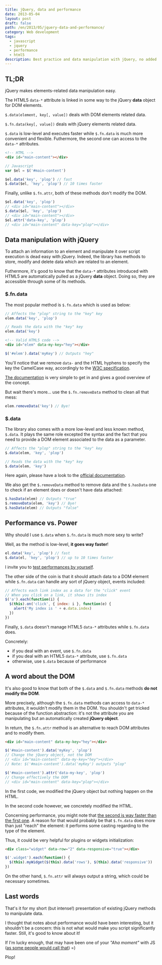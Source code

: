 ```yaml
---
title: jQuery, data and performance
date: 2013-05-04
layout: post
draft: false
path: /en/2013/05/jquery-data-and-performance/
category: Web development
tags:
  - javascript
  - jquery
  - performance
  - html5
description: Best practice and data manipulation with jQuery, no added colourings or preservatives.
---
```


## TL;DR

jQuery makes elements-related data manipulation easy.

The HTML5 `data-*` attribute is linked in some way to the jQuery **data** object for DOM elements.

`$.data(element, key[, value])` deals with DOM elements related data.

`$.fn.data(key[, value])` deals with jQuery elements related data.

`$.data` is low-level and executes faster while `$.fn.data` is much more convenient and flexible. Futhermore, the second one can access to the `data-*` attributes.

```html
<!-- HTML -->
<div id="main-content"></div>
```

```js
// Javascript
var $el = $('#main-content')

$el.data('key', 'plop') // fast
$.data($el, 'key', 'plop') // 10 times faster
```

Finally, unlike `$.fn.attr`, both of these methods don't modify the DOM.

```js
$el.data('key', 'plop')
// <div id="main-content"></div>
$.data($el, 'key', 'plop')
// <div id="main-content"></div>
$el.attr('data-key', 'plop')
// <div id="main-content" data-key="plop"></div>
```

## Data manipulation with jQuery

To attach an information to an element and manipulate it over script execution is dead easy with jQuery. Indeed, the library has methods to store, modify and delete data which are related to an element.

Futhermore, it's good to know that the `data-*` attributes introduced with HTML5 are automatically pulled as a jQuery **data** object. Doing so, they are accessible through some of its methods.

### $.fn.data

The most popular method is `$.fn.data` which is used as below:

```js
// Affects the "plop" string to the "key" key
elem.data('key', 'plop')

// Reads the data with the "key" key
elem.data('key')
```

```html
<!-- Valid HTML5 code -->
<div id="elem" data-my-key="hey"></div>
```

```js
$('#elem').data('myKey') // Outputs "hey"
```

You'll notice that we remove `data-` and the HTML hyphens to specify the key the CamelCase way, accordingly to the [W3C specification](http://www.w3.org/TR/html5/dom.html#embedding-custom-non-visible-data-with-the-data-*-attributes).

[The documentation](http://api.jquery.com/data/) is very simple to get in and gives a good overview of the concept.

But wait there's more… use the `$.fn.removeData` method to clean all that mess:

```js
elem.removeData('key') // Bye!
```

### $.data

The library also comes with a more low-level and less known method, `$.data`. It plays the same role excepted the syntax and the fact that you need to provide a DOM element associated to the data as a parameter.

```js
// Affects the "plop" string to the "key" key
$.data(elem, 'key', 'plop')

// Reads the data with the "key" key
$.data(elem, 'key')
```

Here again, please have a look to the [official documentation](http://api.jquery.com/jQuery.data/).

We also get the `$.removeData` method to remove data and the `$.hasData` one to check if an element does or doesn't have data attached:

```js
$.hasData(elem) // Outputs "true"
$.removeData(elem, 'key') // Bye!
$.hasData(elem) // Outputs "false"
```

## Performance vs. Power

Why should I use `$.data` when `$.fn.data` is much more sexy to write?

Well, as the method is low-level, **it goes way faster**!

```js
el.data('key', 'plop') // fast
$.data(el, 'key', 'plop') // up to 10 times faster
```

I invite you to [test performances by yourself](jsperf.com/jquery-fn-data-vs-data).

The other side of the coin is that it should attach data to a DOM element while `$.fn.data` can handle any sort of jQuery object, events included:

```js
// Affects each link index as a data for the "click" event
// When you click on a link, it shows its index
$('a').each(function(i) {
  $(this).on('click', { index: i }, function(e) {
    alert('My index is ' + e.data.index)
  })
})
```

Finally, `$.data` doesn't manage HTML5 `data-*` attributes while `$.fn.data` does.

Concretely:

* if you deal with an event, use `$.fn.data`
* if you deal with an HTML5 `data-*` attribute, use `$.fn.data`
* otherwise, use `$.data` because of performance

## A word about the DOM

It's also good to know that both of the `$.data` and `$.fn.data` methods **do not modify the DOM**.

More precisely, although the `$.fn.data` methods can access to `data-*` attributes, it wouldn't modify them in the DOM. You shouldn't get tricked because of the function abstraction: it's not the attribute you are manipulating but an automatically created **jQuery object**.

In return, the `$.fn.attr` method is an alternative to reach DOM attributes and to modify them.

```html
<div id="main-content" data-my-key="hey"></div>
```

```js
$('#main-content').data('myKey', 'plop')
// Change the jQuery object, not the DOM
// <div id="main-content" data-my-key="hey"></div>
// Note: $('#main-content').data('myKey') outputs "plop"

$('#main-content').attr('data-my-key', 'plop')
// Change effectively the DOM
// <div id="main-content" data-key="plop"></div>
```

In the first code, we modified the jQuery object but nothing happen on the HTML.

In the second code however, we concretely modified the HTML.

Concerning performance, you might note that [the second is way faster than the first one](http://jsperf.com/jquery-fn-data-vs-fn-attr). A reason for that would probably be that `$.fn.data` does more than just "reach" the element: it performs some casting regarding to the type of the element.

Thus, it could be very helpful for plugins or widgets initialization:

```html
<div class="widget" data-row="2" data-responsive="true"></div>
```

```js
$('.widget').each(function() {
  $(this).myWidget($(this).data('rows'), $(this).data('responsive'))
})
```

On the other hand, `$.fn.attr` will always output a string, which could be necessary sometimes.

## Last words

That's it for my short (but intense!) presentation of existing jQuery methods to manipulate data.

I thought that notes about performance would have been interesting, but it shouldn't be a concern: this is not what would make you script significantly faster. Still, it's good to know about it!

If I'm lucky enough, that may have been one of your _"Aha moment"_ with JS ([as some people would call that](http://hugogiraudel.com/2013/04/30/css-aha-moment/)) =)

Plop!
